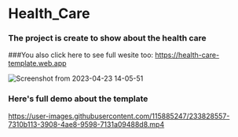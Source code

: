 # Health_Care
### The project is create to show about the health care

###You also click here to see full wesite too: https://health-care-template.web.app

![Screenshot from 2023-04-23 14-05-51](https://user-images.githubusercontent.com/115885247/233828398-d9c0c9e2-0152-44fc-91cd-7436e3a53501.png)

### Here's full demo about the template


https://user-images.githubusercontent.com/115885247/233828557-7310b113-3908-4ae8-9598-7131a09488d8.mp4

